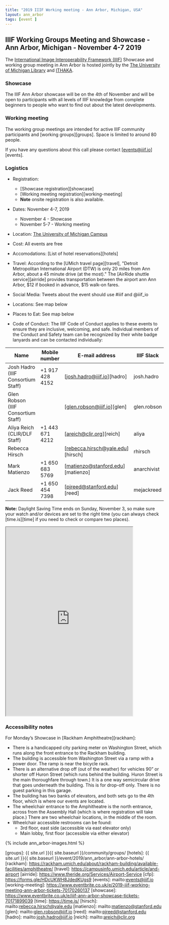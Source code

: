 ```yaml
---
title: "2019 IIIF Working meeting - Ann Arbor, Michigan, USA"
layout: ann_arbor
tags: [event ]
---
```


## IIIF Working Groups Meeting and Showcase - Ann Arbor, Michigan - November 4-7 2019

The [International Image Interoperability Framework (IIIF)][iiif] Showcase and working group meeting in Ann Arbor is hosted jointly by the [The University of Michigan Library][umich] and [ITHAKA][ithaka].

### Showcase
The IIIF Ann Arbor showcase will be on the 4th of November and will be open to participants with all levels of IIIF knowledge from complete beginners to people who want to find out about the latest developments.

### Working meeting
The working group meetings are intended for active IIIF community participants and [working groups][groups]. Space is limited to around 80 people. 

If you have any questions about this call please contact [events@iiif.io][events].

### Logistics

- Registration:
    + [Showcase registration][showcase] 
    + [Working meeting registration][working-meeting]
    * **Note** onsite registration is also available. 
- Dates: November 4-7, 2019
    + November 4 - Showcase
    + November 5-7 - Working meeting

- Location: [The University of Michigan Campus][umich]
- Cost: All events are free
- Accomodations: [List of hotel reservations][hotels]
- Travel: According to the [UMich travel page][travel], "Detroit Metropolitan International Airport (DTW) is only 20 miles from Ann Arbor, about a 45 minute drive (at the most)." The [AirRide shuttle service][airride] provides transportation between the airport ann Ann Arbor, $12 if booked in advance, $15 walk-on fares.
- Social Media: Tweets about the event should use #iiif and @iiif_io
- Locations: See map below
- Places to Eat: See map below
- Code of Conduct: The IIIF Code of Conduct applies to these events to ensure they are inclusive, welcoming, and safe. Individual members of the Conduct and Safety team can be recognized by their white badge lanyards and can be contacted individually:


| Name | Mobile number | E-mail address | IIIF Slack | Twitter |
| ---- | ------------- | -------------- | ---------- | ------- |
| Josh Hadro (IIIF Consortium Staff) | +1 917 428 4152 |  [josh.hadro@iiif.io][hadro] | josh.hadro | hadro |
| Glen Robson (IIIF Consortium Staff) |   | [glen.robson@iiif.io][glen]  | glen.robson | glenrobson |
| Aliya Reich (CLIR/DLF Staff) | +1 443 671 4212 | [areich@clir.org][reich] | aliya | aliyareich |
| Rebecca Hirsch | | [rebecca.hirsch@yale.edu][hirsch] |  rhirsch |bibliobeka |
| Mark Matienzo | +1 650 683 5769 | [matienzo@stanford.edu][matienzo] | anarchivist | anarchivist |
| Jack Reed | +1 650 454 7398  | [pjreed@stanford.edu][reed] | mejackreed  | mejackreed  |



**Note:** Daylight Saving Time ends on Sunday, November 3, so make sure your watch and/or devices are set to the right time (you can always check [time.is][time] if you need to check or compare two places).

<iframe src="https://www.google.com/maps/d/u/0/embed?mid=1ZcXnECf1ksFkaNGdmE986bvjVFa8xNqt" style="width: 80%; height: 600px"></iframe>


### Accessibility notes

For Monday’s Showcase in [Rackham Amphitheatre][rackham]:

- There is a handicapped city parking meter on Washington Street, which runs along the front entrance to the Rackham building.
- The building is accessible from Washington Street via a ramp with a power door. The ramp is near the bicycle rack.
- There is an alternative drop off (out of the weather) for vehicles 90” or shorter off Huron Street (which runs behind the building. Huron Street is the main thoroughfare through town.) It is a one way semicircular drive that goes underneath the building. This is for drop-off only. There is no guest parking in this garage.
- The building has two banks of elevators, and both sets go to the 4th floor, which is where our events are located. 
- The wheelchair entrance to the Amphitheatre is the north entrance, across from the Assembly Hall (which is where registration will take place.) There are two wheelchair locations, in the middle of the room. 
- Wheelchair accessible restrooms can be found:
    + 3rd floor, east side (accessible via east elevator only)
    + Main lobby, first floor (accessible via either elevator)


{% include ann_arbor-images.html %}

[iiif]: https://iiif.io/
[umich]: https://drive.google.com/open?id=0B8BKX2ayzQsUejAyMi1UNUtDQ0Q3R3k3YU1aUmZwa2kyUkhj
[ithaka]: https://www.ithaka.org/
[groups]: {{ site.url }}{{ site.baseurl }}/community/groups/
[hotels]: {{ site.url }}{{ site.baseurl }}/event/2019/ann_arbor/ann-arbor-hotels/
[rackham]: https://rackham.umich.edu/about/rackham-building/available-facilities/amphitheatre/
[travel]: https://campusinfo.umich.edu/article/and-airport
[airride]: https://www.theride.org/Services/Airport-Service
[cfp]: https://forms.gle/HDcUKWH8JdedKUgs9
[events]: mailto:events@iiif.io
[working-meeting]: https://www.eventbrite.co.uk/e/2019-iiif-working-meeting-ann-arbor-tickets-70170260137
[showcase]: https://www.eventbrite.co.uk/e/iiif-ann-arbor-showcase-tickets-70171899039
[time]: https://time.is/
[hirsch]: mailto:rebecca.hirsch@yale.edu
[matienzo]: mailto:matienzo@stanford.edu
[glen]: mailto:glen.robson@iiif.io
[reed]: mailto:pjreed@stanford.edu
[hadro]: mailto:josh.hadro@iiif.io
[reich]: mailto:areich@clir.org
